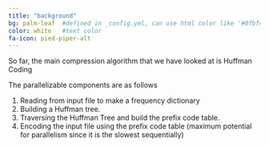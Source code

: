 ```yaml
---
title: "background"
bg: palm-leaf  #defined in _config.yml, can use html color like '#0fbfcf'
color: white   #text color
fa-icon: pied-piper-alt
---
```


So far, the main compression algorithm that we have looked at is Huffman Coding

The parallelizable components are as follows
1. Reading from input file to make a frequency dictionary
2. Building a Huffman tree.
3. Traversing the Huffman Tree and build the prefix code table.
4. Encoding the input file using the prefix code table (maximum potential for parallelism since it is the slowest sequentially)